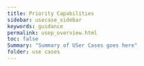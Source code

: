 ```yaml
---
title: Priority Capabilities
sidebar: usecase_sidebar
keywords: guidance
permalink: usep_overview.html
toc: false
Summary: "Summary of USer Cases goes here"
folder: use cases
---
```

